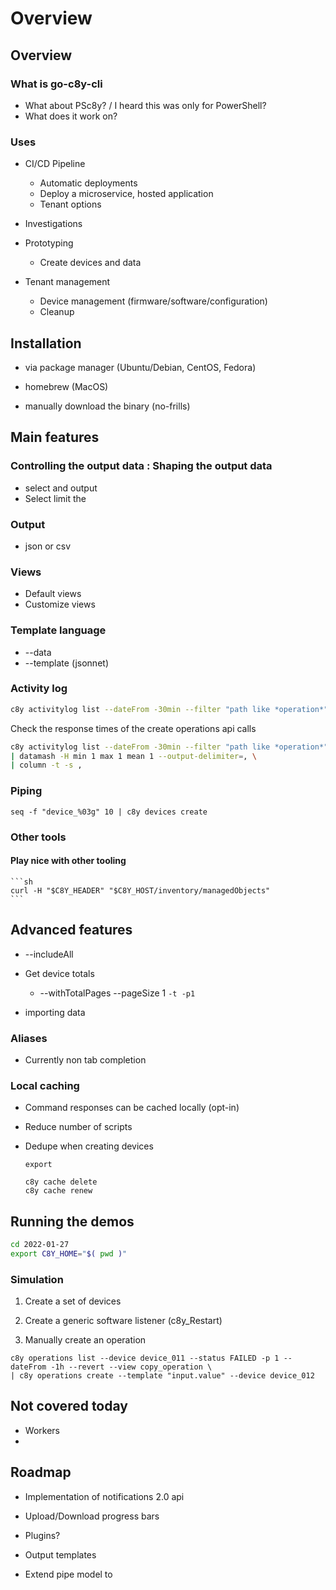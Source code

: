 # Overview

## Overview

### What is go-c8y-cli

* What about PSc8y? / I heard this was only for PowerShell?
* What does it work on?

### Uses

* CI/CD Pipeline
    * Automatic deployments
    * Deploy a microservice, hosted application
    * Tenant options

* Investigations

* Prototyping
    * Create devices and data

* Tenant management
    * Device management (firmware/software/configuration)
    * Cleanup

## Installation

* via package manager (Ubuntu/Debian, CentOS, Fedora)

* homebrew (MacOS)

* manually download the binary (no-frills)


## Main features



### Controlling the output data : Shaping the output data

* select and output
* Select limit the

### Output

* json or csv


### Views

* Default views
* Customize views


### Template language

* --data
* --template (jsonnet)

### Activity log

```sh
c8y activitylog list --dateFrom -30min --filter "path like *operation*" --filter "method eq POST" | jq
```

Check the response times of the create operations api calls

```sh
c8y activitylog list --dateFrom -30min --filter "path like *operation*" --filter "method eq POST" --select "ms:responseTimeMS" -o csvheader \
| datamash -H min 1 max 1 mean 1 --output-delimiter=, \
| column -t -s ,
```

### Piping

```
seq -f "device_%03g" 10 | c8y devices create
```

### Other tools

#### Play nice with other tooling

    ```sh
    curl -H "$C8Y_HEADER" "$C8Y_HOST/inventory/managedObjects"
    ```


## Advanced features

* --includeAll

* Get device totals
    * --withTotalPages --pageSize 1 `-t -p1`

* importing data


### Aliases

* Currently non tab completion


### Local caching

* Command responses can be cached locally (opt-in)

* Reduce number of scripts

* Dedupe when creating devices

    ```
    export 
    ```

    ```
    c8y cache delete
    c8y cache renew
    ```


## Running the demos

```sh
cd 2022-01-27
export C8Y_HOME="$( pwd )"
```

### Simulation

1. Create a set of devices


2. Create a generic software listener (c8y_Restart)

3. Manually create an operation

```
c8y operations list --device device_011 --status FAILED -p 1 --dateFrom -1h --revert --view copy_operation \
| c8y operations create --template "input.value" --device device_012
```

## Not covered today

* Workers
* 


## Roadmap

* Implementation of notifications 2.0 api
* Upload/Download progress bars
* Plugins?

* Output templates
* Extend pipe model to
